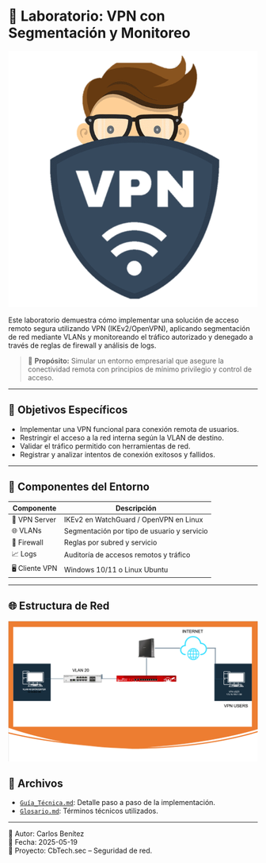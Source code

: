 # 🔐 Laboratorio: VPN con Segmentación y Monitoreo

<p align="center">
  <img src="img/vpn.png" width="800px">
</p>
Este laboratorio demuestra cómo implementar una solución de acceso remoto segura utilizando VPN (IKEv2/OpenVPN), aplicando segmentación de red mediante VLANs y monitoreando el tráfico autorizado y denegado a través de reglas de firewall y análisis de logs.

> 🧠 **Propósito:** Simular un entorno empresarial que asegure la conectividad remota con principios de mínimo privilegio y control de acceso.

---

## 🎯 Objetivos Específicos

- Implementar una VPN funcional para conexión remota de usuarios.
- Restringir el acceso a la red interna según la VLAN de destino.
- Validar el tráfico permitido con herramientas de red.
- Registrar y analizar intentos de conexión exitosos y fallidos.

---

## 🧪 Componentes del Entorno

| Componente | Descripción |
|------------|-------------|
| 🔐 VPN Server | IKEv2 en WatchGuard / OpenVPN en Linux |
| 🌐 VLANs | Segmentación por tipo de usuario y servicio |
| 🧱 Firewall | Reglas por subred y servicio |
| 📈 Logs | Auditoría de accesos remotos y tráfico |
| 🖥️ Cliente VPN | Windows 10/11 o Linux Ubuntu |

---

## 🌐 Estructura de Red

<p align="center">
  <img src="img/Diagrama conexion.png" width="800px">
</p>


## 📂 Archivos

- [`Guía_Técnica.md`](./Guía_Técnica.md): Detalle paso a paso de la implementación.
- [`Glosario.md`](./Glosario.md): Términos técnicos utilizados.

---

👤 Autor: Carlos Benítez  
📅 Fecha: 2025-05-19  
🔐 Proyecto: CbTech.sec – Seguridad de red.
